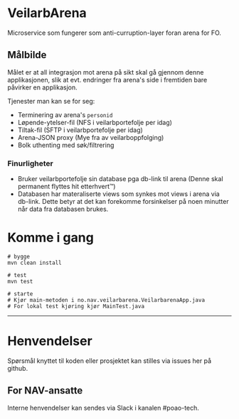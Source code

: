 VeilarbArena
================

Microservice som fungerer som anti-curruption-layer foran arena for FO.

## Målbilde
Målet er at all integrasjon mot arena på sikt skal gå gjennom denne applikasjonen, slik at evt. endringer fra arena's
side i fremtiden bare påvirker en applikasjon.

Tjenester man kan se for seg:
- Terminering av arena's `personid`
- Løpende-ytelser-fil (NFS i veilarbportefolje per idag)
- Tiltak-fil (SFTP i veilarbportefolje per idag)
- Arena-JSON proxy (Mye fra av veilarboppfolging)
- Bolk uthenting med søk/filtrering


### Finurligheter
- Bruker veilarbportefolje sin database pga db-link til arena (Denne skal permanent flyttes hit etterhvert:tm:)
- Databasen har materaliserte views som synkes mot views i arena via db-link. Dette betyr at det kan forekomme forsinkelser på noen minutter når data fra databasen brukes.


# Komme i gang

```
# bygge
mvn clean install 

# test
mvn test

# starte
# Kjør main-metoden i no.nav.veilarbarena.VeilarbarenaApp.java
# For lokal test kjøring kjør MainTest.java
```

---

# Henvendelser

Spørsmål knyttet til koden eller prosjektet kan stilles via issues her på github.

## For NAV-ansatte

Interne henvendelser kan sendes via Slack i kanalen #poao-tech.
